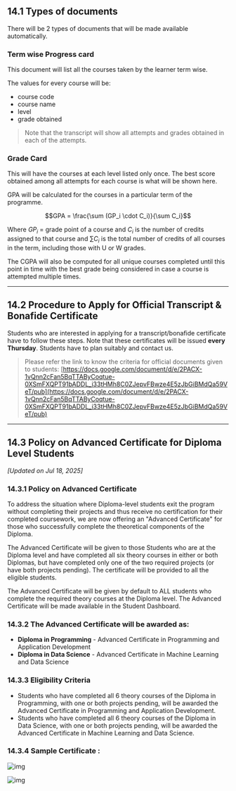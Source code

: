 ## 14.1 Types of documents
There will be 2 types of documents that will be made available automatically.

### Term wise Progress card
This document will list all the courses taken by the learner term wise.

The values for every course will be:
* course code
* course name
* level
* grade obtained

> Note that the transcript will show all attempts and grades obtained in each of the attempts.

### Grade Card
This will have the courses at each level listed only once. The best score obtained among all attempts for each course is what will be shown here.

GPA will be calculated for the courses in a particular term of the programme.

$$GPA = \frac{\sum (GP_i \cdot C_i)}{\sum C_i}$$

Where $GP_i$ = grade point of a course and $C_i$ is the number of credits assigned to that course and $\sum C_i$ is the total number of credits of all courses in the term, including those with U or W grades.

The CGPA will also be computed for all unique courses completed until this point in time with the best grade being considered in case a course is attempted multiple times.

---

## 14.2 Procedure to Apply for Official Transcript & Bonafide Certificate
Students who are interested in applying for a transcript/bonafide certificate have to follow these steps. Note that these certificates will be issued **every Thursday**. Students have to plan suitably and contact us.

> Please refer the link to know the criteria for official documents given to students: [https://docs.google.com/document/d/e/2PACX-1vQnn2cFan5BqTTAByCoqtue-0XSmFXQPT91bADDL_i33tHMh8C0ZJepvFBwze4E5zJbGiBMdQa59VeT/pub](https://docs.google.com/document/d/e/2PACX-1vQnn2cFan5BqTTAByCoqtue-0XSmFXQPT91bADDL_i33tHMh8C0ZJepvFBwze4E5zJbGiBMdQa59VeT/pub)

---

## 14.3 Policy on Advanced Certificate for Diploma Level Students
*[Updated on Jul 18, 2025]*

### 14.3.1 Policy on Advanced Certificate
To address the situation where Diploma-level students exit the program without completing their projects and thus receive no certification for their completed coursework, we are now offering an "Advanced Certificate" for those who successfully complete the theoretical components of the Diploma.

The Advanced Certificate will be given to those Students who are at the Diploma level and have completed all six theory courses in either or both Diplomas, but have completed only one of the two required projects (or have both projects pending). The certificate will be provided to all the eligible students.

The Advanced Certificate will be given by default to ALL students who complete the required theory courses at the Diploma level. The Advanced Certificate will be made available in the Student Dashboard.

### 14.3.2 The Advanced Certificate will be awarded as:
* **Diploma in Programming** - Advanced Certificate in Programming and Application Development
* **Diploma in Data Science** - Advanced Certificate in Machine Learning and Data Science

### 14.3.3 Eligibility Criteria
* Students who have completed all 6 theory courses of the Diploma in Programming, with one or both projects pending, will be awarded the Advanced Certificate in Programming and Application Development.
* Students who have completed all 6 theory courses of the Diploma in Data Science, with one or both projects pending, will be awarded the Advanced Certificate in Machine Learning and Data Science.

### 14.3.4 Sample Certificate :
![img](https://lh7-rt.googleusercontent.com/docsd/ANYlcfB6KZZSjjCLnBeDohx-qXSsHNvu3-bExi23GQDTeHS6DdE1P668xt-Q3QRAtAEWuTkLY_4adxMbbon6ryjkBFwIH5t3MHVtIIxu0SH9vbtSJQbTBbg7fl80_zAtHiiVFp8q_MAuWm9ram6YdyU)

![img](https://lh7-rt.googleusercontent.com/docsd/ANYlcfAcc5YfWsk4hcMBtGjwysTHPkZtL-3-GM5JOmuqNyu9lPpqtDLwmxUVLwMcFAu3F65ETf5C0vFVB6UqDMkj1Soevcb-BsTj_ZLdN57m3R_BjJHS_Uj079Xx9Rr6luweN1clYYDg_Ptj1UJ8xCE)